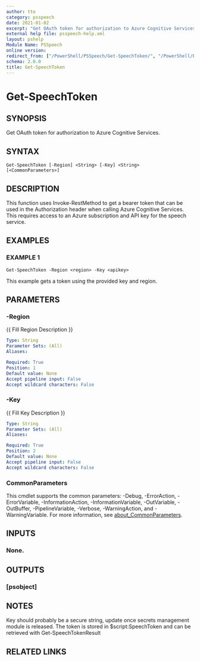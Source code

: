```yaml
---
author: tto
category: psspeech
date: 2021-01-02
excerpt: "Get OAuth token for authorization to Azure Cognitive Services."
external help file: psspeech-help.xml
layout: pshelp
Module Name: PSSpeech
online version:
redirect_from: ["/PowerShell/PSSpeech/Get-SpeechToken/", "/PowerShell/PSSpeech/get-speechtoken/", "/PowerShell/get-speechtoken/"]
schema: 2.0.0
title: Get-SpeechToken
---
```


# Get-SpeechToken

## SYNOPSIS
Get OAuth token for authorization to Azure Cognitive Services.

## SYNTAX

```
Get-SpeechToken [-Region] <String> [-Key] <String> [<CommonParameters>]
```

## DESCRIPTION
This function uses Invoke-RestMethod to get a bearer token that can be used in the Authorization header when calling 
Azure Cognitive Services.
This requires access to an Azure subscription and API key for the speech service.

## EXAMPLES

### EXAMPLE 1
```
Get-SpeechToken -Region <region> -Key <apikey>
```

This example gets a token using the provided key and region.

## PARAMETERS

### -Region
{{ Fill Region Description }}

```yaml
Type: String
Parameter Sets: (All)
Aliases:

Required: True
Position: 1
Default value: None
Accept pipeline input: False
Accept wildcard characters: False
```

### -Key
{{ Fill Key Description }}

```yaml
Type: String
Parameter Sets: (All)
Aliases:

Required: True
Position: 2
Default value: None
Accept pipeline input: False
Accept wildcard characters: False
```

### CommonParameters
This cmdlet supports the common parameters: -Debug, -ErrorAction, -ErrorVariable, -InformationAction, -InformationVariable, -OutVariable, -OutBuffer, -PipelineVariable, -Verbose, -WarningAction, and -WarningVariable. For more information, see [about_CommonParameters](http://go.microsoft.com/fwlink/?LinkID=113216).

## INPUTS

### None.
## OUTPUTS

### [psobject]
## NOTES
Key should probably be a secure string, update once secrets management module is released.
The token is stored in $script:SpeechToken and can be retrieved with Get-SpeechTokenResult

## RELATED LINKS
